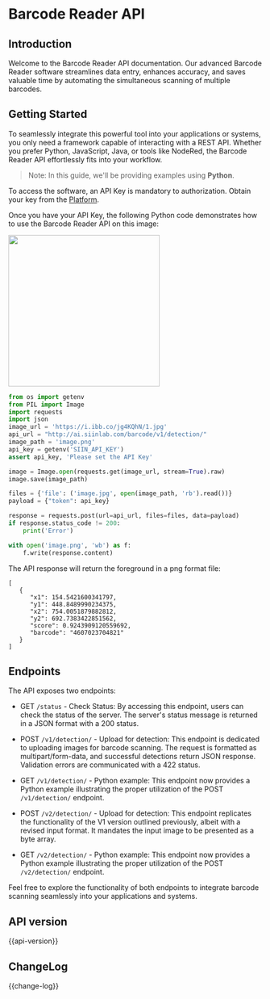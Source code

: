 # Barcode Reader API

## Introduction
Welcome to the Barcode Reader API documentation. Our advanced Barcode Reader software streamlines data entry, enhances accuracy, and saves valuable time by automating the simultaneous scanning of multiple barcodes.

## Getting Started
To seamlessly integrate this powerful tool into your applications or systems, you only need a framework capable of interacting with a REST API. Whether you prefer Python, JavaScript, Java, or tools like NodeRed, the Barcode Reader API effortlessly fits into your workflow.

> Note: In this guide, we'll be providing examples using **Python**.

To access the software, an API Key is mandatory to authorization. Obtain your key from the [Platform](https://platform.siinlab.com/active_products).   

Once you have your API Key, the following Python code demonstrates how to use the Barcode Reader API on this image:

<img src="https://s3.eu-central-1.wasabisys.com/siin-public-resources/images/can-barcode.jpeg?AWSAccessKeyId=F0MHNO4PYNCP2KGREV7W&Expires=1709973459&Signature=IpATLtn47wCcVJSkcSjYrIkPCow%3D" height="300px">

```python
from os import getenv
from PIL import Image
import requests
import json
image_url = 'https://i.ibb.co/jg4KQhN/1.jpg'
api_url = "http://ai.siinlab.com/barcode/v1/detection/"
image_path = 'image.png'
api_key = getenv('SIIN_API_KEY')
assert api_key, 'Please set the API Key'

image = Image.open(requests.get(image_url, stream=True).raw)
image.save(image_path)

files = {'file': ('image.jpg', open(image_path, 'rb').read())}
payload = {"token": api_key}

response = requests.post(url=api_url, files=files, data=payload)
if response.status_code != 200:
    print('Error')

with open('image.png', 'wb') as f:
    f.write(response.content)
```

The API response will return the foreground in a png format file:
```
[
   {
      "x1": 154.5421600341797,
      "y1": 448.8489990234375,
      "x2": 754.0051879882812,
      "y2": 692.7383422851562,
      "score": 0.9243909120559692,
      "barcode": "4607023704821"
   }
]
```
## Endpoints
The API exposes two endpoints:

- GET `/status` - Check Status:
By accessing this endpoint, users can check the status of the server. The server's status message is returned in a JSON format with a 200 status.

- POST `/v1/detection/` - Upload for detection:
This endpoint is dedicated to uploading images for barcode scanning. The request is formatted as multipart/form-data, and successful detections return JSON response. Validation errors are communicated with a 422 status.

- GET `/v1/detection/` - Python example:
This endpoint now provides a Python example illustrating the proper utilization of the POST `/v1/detection/` endpoint.

- POST `/v2/detection/` - Upload for detection:
This endpoint replicates the functionality of the V1 version outlined previously, albeit with a revised input format. It mandates the input image to be presented as a byte array.

- GET `/v2/detection/` - Python example:
This endpoint now provides a Python example illustrating the proper utilization of the POST `/v2/detection/` endpoint.

Feel free to explore the functionality of both endpoints to integrate barcode scanning seamlessly into your applications and systems.

## API version
{{api-version}}

## ChangeLog
{{change-log}}
